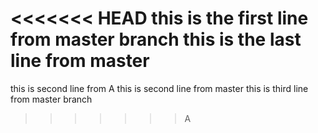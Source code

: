 <<<<<<< HEAD
this is the first line from master branch
this is the last line from master
=======
this is second line from A
this is second line from master
this is third line from master branch
>>>>>>> A
